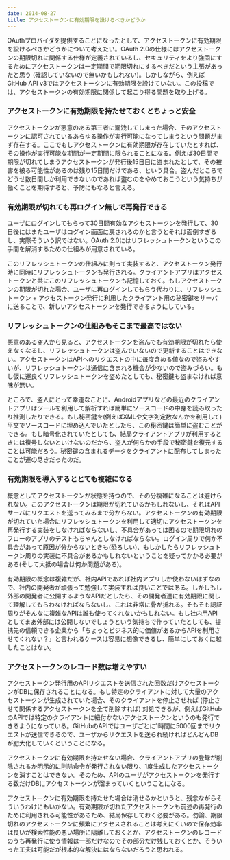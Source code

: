 ```yaml
---
date: 2014-08-27
title: アクセストークンに有効期限を設けるべきかどうか
---
```


OAuthプロバイダを提供することになったとして、アクセストークンに有効期限を設けるべきかどうかについて考えたい。OAuth 2.0の仕様にはアクセストークンの期限切れに関係する仕様が定義されているし、セキュリティをより強固にするためにアクセストークンは一定期間で期限切れにするべきだという主張があったと思う (確認していないので無いかもしれない)。しかしながら、例えばGitHub API v3ではアクセストークンに有効期限を設けていない。この投稿では、アクセストークンの有効期限に関係して起こり得る問題を取り上げる。

### アクセストークンに有効期限を持たせておくとちょっと安全
アクセストークンが悪意のある第三者に漏洩してしまった場合、そのアクセストークンに認可されているあらゆる操作が実行可能になってしまうという問題がまず存在する。ここでもしアクセストークンに有効期限が存在していたとすれば、その操作が実行可能な期間が一定期間に限られることになる。例えば30日間で期限が切れてしまうアクセストークンが発行後15日目に盗まれたとして、その被害を被る可能性があるのは残り15日間だけである、という具合。盗んだところでどうせ数日間しか利用できないのであれば盗むのをやめておこうという気持ちが働くことを期待すると、予防にもなると言える。

### 有効期限が切れても再ログイン無しで再発行できる
ユーザにログインしてもらって30日間有効なアクセストークンを発行して、30日後にはまたユーザはログイン画面に戻されるのかと言うとそれは面倒すぎるし、実際そういう訳ではない。OAuth 2.0にはリフレッシュトークンというこの手間を解消するための仕組みが用意されている。

このリフレッシュトークンの仕組みに則って実装すると、アクセストークン発行時に同時にリフレッシュトークンも発行される。クライアントアプリはアクセストークンと共にこのリフレッシュトークンも記憶しておく。もしアクセストークンの期限が切れた場合、ユーザに再ログインしてもらう代わりに、リフレッシュトークン + アクセストークン発行に利用したクライアント用の秘密鍵をサーバに送ることで、新しいアクセストークンを発行できるようにしている。

### リフレッシュトークンの仕組みもそこまで最高ではない
悪意のある盗人から見ると、アクセストークンを盗んでも有効期限が切れたら使えなくなるし、リフレッシュトークンは盗んでいないので更新することはできない。アクセストークンはAPIへのリクエストの中に毎度含める値なので盗みやすいが、リフレッシュトークンは通信に含まれる機会が少ないので盗みづらい。もし仮に運良くリフレッシュトークンを盗めたとしても、秘密鍵も盗まなければ意味が無い。

ところで、盗人にとって幸運なことに、Androidアプリなどの最近のクライアントアプリはツールを利用して解析すれば簡単にソースコードの中身を読み取ったり推測したりできる。もし秘密鍵を(例えばXMLや文字列定数なんかを利用して)平文でソースコードに埋め込んでいたとしたら、この秘密鍵は簡単に盗むことができる。もし暗号化されていたとしても、結局クライアントアプリが利用するときには復号しないといけないのだから、盗人が何らかの手段で秘密鍵を復元することは可能だろう。秘密鍵の含まれるデータをクライアントに配布してしまったことが運の尽きだったのだ。

### 有効期限を導入するととても複雑になる
概念としてアクセストークンが状態を持つので、その分複雑になることは避けられない。このアクセストークンは期限が切れているかもしれないし、それはAPIサーバにリクエストを送ってみるまで分からない。アクセストークンの有効期限が切れていた場合にリフレッシュトークンを利用して適切にアクセストークンを再発行する実装をしなければならないし、不具合があっては困るので期限切れのフローのアプリのテストもちゃんとしなければならない。ログイン周りで何か不具合があって原因が分からないときも(恐ろしい)、もしかしたらリフレッシュトークン周りの実装に不具合があるかもしれないということを疑ってかかる必要がある(そして大抵の場合は何か問題がある)。

有効期限の概念は複雑だが、社内APIであれば社内アプリしか使わないはずなので、社内の開発者が頑張って勉強して実装すれば良いことではある。しかしもし外部の開発者に公開するようなAPIだとしたら、その開発者達に有効期限に関して理解してもらわなければならないし、これは非常に骨が折れる。そもそも認証周りがそんなに複雑なAPIは誰も使ってくれないかもしれない。もし社内用APIとしてまあ外部には公開しないでしょうという気持ちで作っていたとしても、提携先の信頼できる企業から「ちょっとビジネス的に価値があるからAPIを利用させてくれない？」と言われるケースは容易に想像できるし、簡単にしておくに越したことはない。

### アクセストークンのレコード数は増えやすい
アクセストークン発行用のAPIリクエストを送信された回数だけアクセストークンがDBに保存されることになる。もし特定のクライアントに対して大量のアクセストークンが生成されていた場合、そのクライアントを停止させれば (停止させて関係するアクセストークンを全て削除すれば) 対処できるが、例えばGitHubのAPIでは特定のクライアントに紐付かないアクセストークンというのも発行できるようになっている。GitHubのAPIではユーザごとに1時間に5000回までリクエストが送信できるので、ユーザからリクエストを送られ続ければどんどんDBが肥大化していくということになる。

アクセストークンに有効期限を持たせない場合、クライアントアプリの登録が削除されるか明示的に削除命令が発行されない限り、1度生成したアクセストークンを消すことはできない。そのため、APIのユーザがアクセストークンを発行する数だけDBにアクセストークンが溜まっていくということになる。

アクセストークンに有効期限を持たせた場合は消せるかというと、残念ながらそういうわけにもいかない。有効期限が切れたアクセストークンも前述の再発行のために利用される可能性があるため、結局保存しておく必要がある。勿論、期限切れのアクセストークンに頻繁にアクセスされることは考えにくいので保存効率は良いが検索性能の悪い場所に隔離しておくとか、アクセストークンのレコードのうち再発行に使う情報は一部だけなのでその部分だけ残しておくとか、そういった工夫は可能だが根本的な解決にはならないだろうと思われる。
